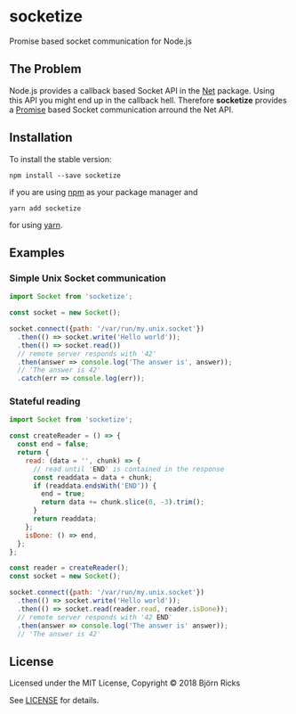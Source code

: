 # socketize

Promise based socket communication for Node.js

## The Problem

Node.js provides a callback based Socket API in the
[Net](https://nodejs.org/dist/latest-v8.x/docs/api/net.html#net_class_net_socket)
package. Using this API you might end up in the callback hell.
Therefore **socketize** provides a [Promise](https://developer.mozilla.org/en-US/docs/Web/JavaScript/Guide/Using_promises)
based Socket communication arround the Net API.

## Installation

To install the stable version:

```
npm install --save socketize
```

if you are using [npm](https://www.npmjs.com/) as your package manager and

```
yarn add socketize
```

for using [yarn](https://yarnpkg.com/en/).

## Examples

### Simple Unix Socket communication

```JavaScript
import Socket from 'socketize';

const socket = new Socket();

socket.connect({path: '/var/run/my.unix.socket'})
  .then(() => socket.write('Hello world'));
  .then(() => socket.read())
  // remote server responds with '42'
  .then(answer => console.log('The answer is', answer));
  // 'The answer is 42'
  .catch(err => console.log(err));
```
### Stateful reading

```JavaScript
import Socket from 'socketize';

const createReader = () => {
  const end = false;
  return {
    read: (data = '', chunk) => {
      // read until 'END' is contained in the response
      const readdata = data + chunk;
      if (readdata.endsWith('END')) {
        end = true;
        return data += chunk.slice(0, -3).trim();
      }
      return readdata;
    };
    isDone: () => end,
  };
};

const reader = createReader();
const socket = new Socket();

socket.connect({path: '/var/run/my.unix.socket'})
  .then(() => socket.write('Hello world'));
  .then(() => socket.read(reader.read, reader.isDone));
  // remote server responds with '42 END'
  .then(answer => console.log('The answer is' answer));
  // 'The answer is 42'
```

## License

Licensed under the MIT License, Copyright © 2018 Björn Ricks

See [LICENSE](./LICENSE) for details.
